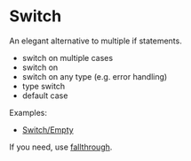 # Switch

An elegant alternative to multiple if statements.

* switch on multiple cases
* switch on 
* switch on any type (e.g. error handling)
* type switch
* default case

Examples:

* [Switch/Empty](Switch/Empty/main.go)

If you need, use [fallthrough](https://github.com/golang/go/wiki/Switch#fall-through).
